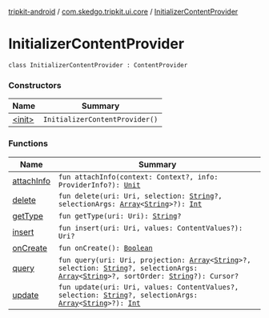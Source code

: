 [tripkit-android](../../index.md) / [com.skedgo.tripkit.ui.core](../index.md) / [InitializerContentProvider](./index.md)

# InitializerContentProvider

`class InitializerContentProvider : ContentProvider`

### Constructors

| Name | Summary |
|---|---|
| [&lt;init&gt;](-init-.md) | `InitializerContentProvider()` |

### Functions

| Name | Summary |
|---|---|
| [attachInfo](attach-info.md) | `fun attachInfo(context: Context?, info: ProviderInfo?): `[`Unit`](https://kotlinlang.org/api/latest/jvm/stdlib/kotlin/-unit/index.html) |
| [delete](delete.md) | `fun delete(uri: Uri, selection: `[`String`](https://kotlinlang.org/api/latest/jvm/stdlib/kotlin/-string/index.html)`?, selectionArgs: `[`Array`](https://kotlinlang.org/api/latest/jvm/stdlib/kotlin/-array/index.html)`<`[`String`](https://kotlinlang.org/api/latest/jvm/stdlib/kotlin/-string/index.html)`>?): `[`Int`](https://kotlinlang.org/api/latest/jvm/stdlib/kotlin/-int/index.html) |
| [getType](get-type.md) | `fun getType(uri: Uri): `[`String`](https://kotlinlang.org/api/latest/jvm/stdlib/kotlin/-string/index.html)`?` |
| [insert](insert.md) | `fun insert(uri: Uri, values: ContentValues?): Uri?` |
| [onCreate](on-create.md) | `fun onCreate(): `[`Boolean`](https://kotlinlang.org/api/latest/jvm/stdlib/kotlin/-boolean/index.html) |
| [query](query.md) | `fun query(uri: Uri, projection: `[`Array`](https://kotlinlang.org/api/latest/jvm/stdlib/kotlin/-array/index.html)`<`[`String`](https://kotlinlang.org/api/latest/jvm/stdlib/kotlin/-string/index.html)`>?, selection: `[`String`](https://kotlinlang.org/api/latest/jvm/stdlib/kotlin/-string/index.html)`?, selectionArgs: `[`Array`](https://kotlinlang.org/api/latest/jvm/stdlib/kotlin/-array/index.html)`<`[`String`](https://kotlinlang.org/api/latest/jvm/stdlib/kotlin/-string/index.html)`>?, sortOrder: `[`String`](https://kotlinlang.org/api/latest/jvm/stdlib/kotlin/-string/index.html)`?): Cursor?` |
| [update](update.md) | `fun update(uri: Uri, values: ContentValues?, selection: `[`String`](https://kotlinlang.org/api/latest/jvm/stdlib/kotlin/-string/index.html)`?, selectionArgs: `[`Array`](https://kotlinlang.org/api/latest/jvm/stdlib/kotlin/-array/index.html)`<`[`String`](https://kotlinlang.org/api/latest/jvm/stdlib/kotlin/-string/index.html)`>?): `[`Int`](https://kotlinlang.org/api/latest/jvm/stdlib/kotlin/-int/index.html) |
